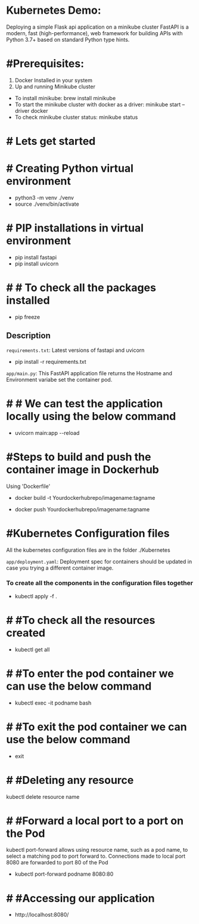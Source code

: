 # Kubernetes Demo: 

Deploying a simple Flask api application on a minikube cluster
FastAPI is a modern, fast (high-performance), web framework for building APIs with Python 3.7+ based on standard Python type hints.

# #Prerequisites:

1. Docker Installed in your system
2. Up and running Minikube cluster

- To install minikube: brew install minikube
- To start the minikube cluster with docker as a driver: minikube start –driver docker
- To check minikube cluster status: minikube status

# # Lets get started

# # Creating Python virtual environment
- python3 -m venv ./venv
- source ./venv/bin/activate

# # PIP installations in virtual environment
- pip install fastapi
- pip install uvicorn

# # # To check all the packages installed
- pip freeze

## Description 

`requirements.txt`:
Latest versions of fastapi and uvicorn

- pip install -r requirements.txt

`app/main.py`:
This FastAPI application file returns the Hostname and Environment variabe set the container pod.

# # # We can test the application locally using the below command

- uvicorn main:app --reload

# #Steps to build and push the container image in Dockerhub

Using 'Dockerfile'

- docker build -t Yourdockerhubrepo/imagename:tagname

- docker push Yourdockerhubrepo/imagename:tagname

# #Kubernetes Configuration files

All the kubernetes configuration files are in the folder ./Kubernetes

`app/deployment.yaml`:
Deployment spec for containers should be updated in case you trying a different container image.


### To create all the components in the configuration files together

- kubectl apply -f .

# # #To check all the resources created 

- kubectl get all

# # #To enter the pod container we can use the below command 

- kubectl exec -it podname bash

# # #To exit the pod container we can use the below command 
- exit

# # #Deleting any resource
kubectl delete resource name

# # #Forward a local port to a port on the Pod
kubectl port-forward allows using resource name, such as a pod name, to select a matching pod to port forward to.
Connections made to local port 8080 are forwarded to port 80 of the Pod

- kubectl port-forward podname 8080:80

# # #Accessing our application

- http://localhost:8080/

